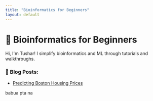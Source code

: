 ```yaml
---
title: "Bioinformatics for Beginners"
layout: default
---
```


# 🧬 Bioinformatics for Beginners

Hi, I'm Tushar! I simplify bioinformatics and ML through tutorials and walkthroughs.


### 📘 Blog Posts:
- [Predicting Boston Housing Prices](/Bioinformatics-for-begineers/2024/07/01/boston-house-regression_preprocessing.html)


babua
pta na



